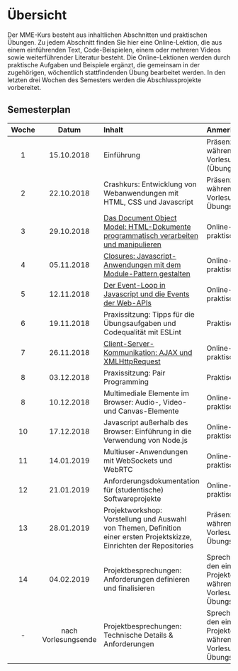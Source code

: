 # Übersicht

Der MME-Kurs besteht aus inhaltlichen Abschnitten und praktischen Übungen. Zu jedem Abschnitt finden Sie hier eine Online-Lektion, die aus einem einführenden Text, Code-Beispielen, einem oder mehreren Videos sowie weiterführender Literatur besteht. Die Online-Lektionen werden durch praktische Aufgaben und Beispiele ergänzt, die gemeinsam in der zugehörigen, wöchentlich stattfindenden Übung bearbeitet werden. In den letzten drei Wochen des Semesters werden die Abschlussprojekte vorbereitet. 

## Semesterplan

Woche | Datum | Inhalt | Anmerkung
:--:|:---------:|:---------------|:-----------------
1 |15.10.2018 | Einführung | Präsenzveranstaltung während des Vorlesungs-Slots (Übung entfällt)
2 |22.10.2018 | Crashkurs: Entwicklung von Webanwendungen mit HTML, CSS und Javascript | Präsenzveranstaltung während des Vorlesungs- und Übungs-Slots
3 |29.10.2018 | [Das Document Object Model: HTML-Dokumente programmatisch verarbeiten und manipulieren](./dom-introduction) | Online-Material und praktische Übung
4 |05.11.2018 | [Closures: Javascript-Anwendungen mit dem Module-Pattern gestalten](./closures-and-module-pattern) | Online-Material und praktische Übung
5 |12.11.2018 | [Der Event-Loop in Javascript und die Events der Web-APIs](./event-loop) | Online-Material und praktische Übung
6 |19.11.2018 | Praxissitzung: Tipps für die Übungsaufgaben und Codequalität mit ESLint | Praktische Übung
7 |26.11.2018 | [Client-Server-Kommunikation: AJAX und XMLHttpRequest](./ajax) | Online-Material und praktische Übung
8 |03.12.2018 | Praxissitzung: Pair Programming | Praktische Übung
8 |10.12.2018 | Multimediale Elemente im Browser: Audio-, Video- und Canvas-Elemente | Online-Material und praktische Übung
10 |17.12.2018 | Javascript außerhalb des Browser: Einführung in die Verwendung von Node.js | Online-Material und praktische Übung
11 |14.01.2019 | Multiuser-Anwendungen mit WebSockets und WebRTC| Online-Material und praktische Übung
12 |21.01.2019 | Anforderungsdokumentation für (studentische) Softwareprojekte | Online-Material und praktische Übung
13 |28.01.2019 | Projektworkshop: Vorstellung und Auswahl von Themen, Definition einer ersten Projektskizze, Einrichten der Repositories | Präsenzveranstaltung während des Vorlesungs- und Übungs-Slots
14 |04.02.2019 | Projektbesprechungen: Anforderungen definieren und finalisieren | Sprechstunden mit den einzelnen Projektgruppen während des Vorlesungs- und Übungsslots
- | nach Vorlesungsende | Projektbesprechungen: Technische Details & Anforderungen | Sprechstunden mit den einzelnen Projektgruppen während des Vorlesungs- und Übungsslots

<!-- Nebenläufigkeit im Browser: Webworker verstehen und einsetzen | Online-Material und praktische Übung -->